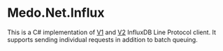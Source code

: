 Medo.Net.Influx
===============

This is a C# implementation of [V1][lineprotocol_v1] and [V2][lineprotocol_v2]
InfluxDB Line Protocol client. It supports sending individual requests in
addition to batch queuing.



[lineprotocol_v1]: https://docs.influxdata.com/influxdb/v1.8/write_protocols/line_protocol_tutorial/
[lineprotocol_v2]: https://docs.influxdata.com/influxdb/v2.0/reference/syntax/line-protocol/